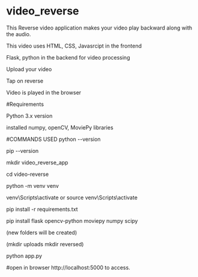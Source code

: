 # video_reverse
This Reverse video application makes your video play backward along with the audio.

This video uses HTML, CSS, Javasrcipt in the frontend

Flask, python in the backend for video processing 


Upload your video

Tap on reverse 

Video is played in the browser

#Requirements

Python 3.x version

installed numpy, openCV, MoviePy libraries


#COMMANDS USED
python --version

pip --version

mkdir video_reverse_app

cd video-reverse

python -m venv venv

venv\Scripts\activate or source venv\Scripts\activate

pip install -r requirements.txt

pip install flask opencv-python moviepy numpy scipy

(new folders will be created)

(mkdir uploads
mkdir reversed)

python app.py

#open in browser
http://localhost:5000 to access.


